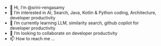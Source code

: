 - 👋 Hi, I’m @srini-rengasamy
- 👀 I’m interested in AI, Search, Java, Kotlin & Python coding, Architecture, developer productivity
- 🌱 I’m currently learning LLM, similarity search, github copilot for developer productivity
- 💞️ I’m looking to collaborate on developer productivity
- 📫 How to reach me ...

<!---
srini-rengasamy/srini-rengasamy is a ✨ special ✨ repository because its `README.md` (this file) appears on your GitHub profile.
You can click the Preview link to take a look at your changes.
--->
